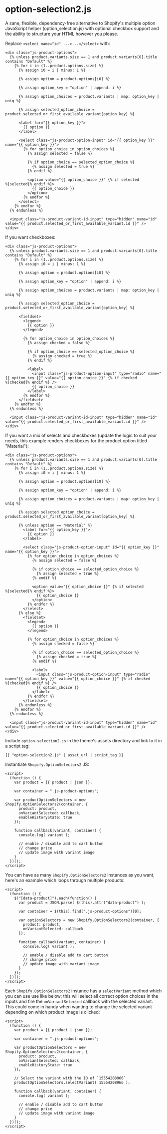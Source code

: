 # option-selection2.js

A sane, flexible, dependency-free alternative to Shopify's multiple option JavaScript helper (option_selection.js) with optional checkbox support and the ability to structure your HTML however you please.

Replace `<select name="id" ...>...</select>` with:

```
<div class="js-product-options">
  {% unless product.variants.size == 1 and product.variants[0].title contains "Default" %}
    {% for i in (1..product.options.size) %}
      {% assign i0 = i | minus: 1 %}

      {% assign option = product.options[i0] %}

      {% assign option_key = "option" | append: i %}

      {% assign option_choices = product.variants | map: option_key | uniq %}

      {% assign selected_option_choice = product.selected_or_first_available_variant[option_key] %}

      <label for="{{ option_key }}">
        {{ option }}
      </label>

      <select class="js-product-option-input" id="{{ option_key }}" name="{{ option_key }}">
        {% for option_choice in option_choices %}
          {% assign selected = false %}

          {% if option_choice == selected_option_choice %}
            {% assign selected = true %}
          {% endif %}

          <option value="{{ option_choice }}" {% if selected %}selected{% endif %}>
            {{ option_choice }}
          </option>
        {% endfor %}
      </select>
    {% endfor %}
  {% endunless %}

  <input class="js-product-variant-id-input" type="hidden" name="id" value="{{ product.selected_or_first_available_variant.id }}" />
</div>
```

If you want checkboxes:

```
<div class="js-product-options">
  {% unless product.variants.size == 1 and product.variants[0].title contains "Default" %}
    {% for i in (1..product.options.size) %}
      {% assign i0 = i | minus: 1 %}

      {% assign option = product.options[i0] %}

      {% assign option_key = "option" | append: i %}

      {% assign option_choices = product.variants | map: option_key | uniq %}

      {% assign selected_option_choice = product.selected_or_first_available_variant[option_key] %}

      <fieldset>
        <legend>
          {{ option }}
        </legend>

        {% for option_choice in option_choices %}
          {% assign checked = false %}

          {% if option_choice == selected_option_choice %}
            {% assign checked = true %}
          {% endif %}

          <label>
            <input class="js-product-option-input" type="radio" name="{{ option_key }}" value="{{ option_choice }}" {% if checked %}checked{% endif %} />
            {{ option_choice }}
          </label>
        {% endfor %}
      </fieldset>
    {% endfor %}
  {% endunless %}

  <input class="js-product-variant-id-input" type="hidden" name="id" value="{{ product.selected_or_first_available_variant.id }}" />
</div>
```

If you want a mix of selects and checkboxes (update the logic to suit your needs, this example renders checkboxes for the product option titled "Material"):

```
<div class="js-product-options">
  {% unless product.variants.size == 1 and product.variants[0].title contains "Default" %}
    {% for i in (1..product.options.size) %}
      {% assign i0 = i | minus: 1 %}

      {% assign option = product.options[i0] %}

      {% assign option_key = "option" | append: i %}

      {% assign option_choices = product.variants | map: option_key | uniq %}

      {% assign selected_option_choice = product.selected_or_first_available_variant[option_key] %}

      {% unless option == "Material" %}
        <label for="{{ option_key }}">
          {{ option }}
        </label>

        <select class="js-product-option-input" id="{{ option_key }}" name="{{ option_key }}">
          {% for option_choice in option_choices %}
            {% assign selected = false %}

            {% if option_choice == selected_option_choice %}
              {% assign selected = true %}
            {% endif %}

            <option value="{{ option_choice }}" {% if selected %}selected{% endif %}>
              {{ option_choice }}
            </option>
          {% endfor %}
        </select>
      {% else %}
        <fieldset>
          <legend>
            {{ option }}
          </legend>

          {% for option_choice in option_choices %}
            {% assign checked = false %}

            {% if option_choice == selected_option_choice %}
              {% assign checked = true %}
            {% endif %}

            <label>
              <input class="js-product-option-input" type="radio" name="{{ option_key }}" value="{{ option_choice }}" {% if checked %}checked{% endif %} />
              {{ option_choice }}
            </label>
          {% endfor %}
        </fieldset>
      {% endunless %}
    {% endfor %}
  {% endunless %}

  <input class="js-product-variant-id-input" type="hidden" name="id" value="{{ product.selected_or_first_available_variant.id }}" />
</div>
```

Include `option-selection2.js` in the theme's assets directory and link to it in a script tag:

```
{{ "option-selection2.js" | asset_url | script_tag }}
```

Instantiate `Shopify.OptionSelectors2` JS:

```
<script>
  (function () {
    var product = {{ product | json }};

    var container = ".js-product-options";

    var productOptionSelectors = new Shopify.OptionSelectors2(container, {
      product: product,
      onVariantSelected: callback,
      enableHistoryState: true
    });

    function callback(variant, container) {
      console.log( variant );

      // enable / disable add to cart button
      // change price
      // update image with variant image
    }
  })();
</script>
```

You can have as many `Shopify.OptionSelectors2` instances as you want, here's an example which loops through multiple products:

```
<script>
  (function () {
    $("[data-product]").each(function() {
      var product = JSON.parse( $(this).attr("data-product") );

      var container = $(this).find(".js-product-options")[0];

      var optionSelectors = new Shopify.OptionSelectors2(container, {
        product: product,
        onVariantSelected: callback
      });

      function callback(variant, container) {
        console.log( variant );

        // enable / disable add to cart button
        // change price
        // update image with variant image
      }
    });
  })();
</script>
```

Each `Shopify.OptionSelectors2` instance has a `selectVariant` method which you can use use like below; this will select all correct option choices in the inputs and fire the `onVariantSelected` callback with the selected variant. This could come in handy when wanting to change the selected variant depending on which product image is clicked:

```
<script>
  (function () {
    var product = {{ product | json }};

    var container = ".js-product-options";

    var productOptionSelectors = new Shopify.OptionSelectors2(container, {
      product: product,
      onVariantSelected: callback,
      enableHistoryState: true
    });

    // Select the variant with the ID of `15554208966`
    productOptionSelectors.selectVariant( 15554208966 );

    function callback(variant, container) {
      console.log( variant );

      // enable / disable add to cart button
      // change price
      // update image with variant image
    }
  })();
</script>
```